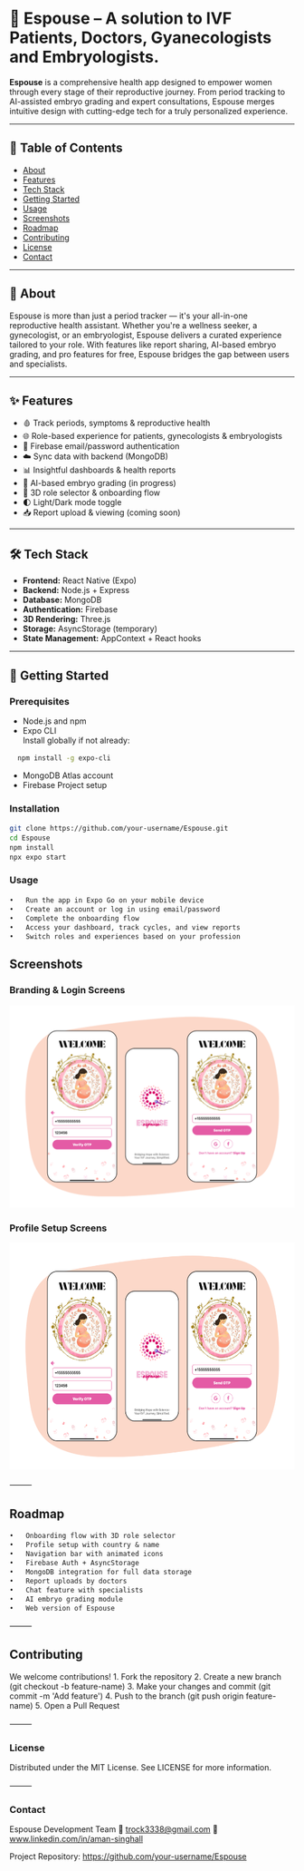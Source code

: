 # 💖 Espouse – A solution to IVF Patients, Doctors, Gyanecologists and Embryologists. 

**Espouse** is a comprehensive health app designed to empower women through every stage of their reproductive journey. From period tracking to AI-assisted embryo grading and expert consultations, Espouse merges intuitive design with cutting-edge tech for a truly personalized experience.

---

## 📖 Table of Contents

- [About](#about)
- [Features](#features)
- [Tech Stack](#tech-stack)
- [Getting Started](#getting-started)
- [Usage](#usage)
- [Screenshots](#screenshots)
- [Roadmap](#roadmap)
- [Contributing](#contributing)
- [License](#license)
- [Contact](#contact)

---

## 📃 About

Espouse is more than just a period tracker — it's your all-in-one reproductive health assistant. Whether you're a wellness seeker, a gynecologist, or an embryologist, Espouse delivers a curated experience tailored to your role. With features like report sharing, AI-based embryo grading, and pro features for free, Espouse bridges the gap between users and specialists.

---

## ✨ Features

- 🩸 Track periods, symptoms & reproductive health  
- 🌐 Role-based experience for patients, gynecologists & embryologists  
- 🔐 Firebase email/password authentication  
- ☁️ Sync data with backend (MongoDB)  
- 📊 Insightful dashboards & health reports  
- 🤖 AI-based embryo grading (in progress)  
- 🎯 3D role selector & onboarding flow  
- 🌓 Light/Dark mode toggle  
- 📥 Report upload & viewing (coming soon)

---

## 🛠 Tech Stack

- **Frontend:** React Native (Expo)  
- **Backend:** Node.js + Express  
- **Database:** MongoDB  
- **Authentication:** Firebase  
- **3D Rendering:** Three.js  
- **Storage:** AsyncStorage (temporary)  
- **State Management:** AppContext + React hooks

---

## 🚀 Getting Started

### Prerequisites

- Node.js and npm
- Expo CLI  
  Install globally if not already:
```bash
  npm install -g expo-cli
```
- MongoDB Atlas account
- Firebase Project setup


### Installation

```bash
git clone https://github.com/your-username/Espouse.git
cd Espouse
npm install
npx expo start
```

### Usage
	•	Run the app in Expo Go on your mobile device
	•	Create an account or log in using email/password
	•	Complete the onboarding flow
	•	Access your dashboard, track cycles, and view reports
	•	Switch roles and experiences based on your profession


## Screenshots

### Branding & Login Screens
<img src="./assets/Screenshots/group1.png" alt="Branding"/>

### Profile Setup Screens
<img src="./assets/Screenshots/group1.png" alt="Branding" height="400"/>

⸻

## Roadmap
	•	Onboarding flow with 3D role selector
	•	Profile setup with country & name
	•	Navigation bar with animated icons
	•	Firebase Auth + AsyncStorage
	•	MongoDB integration for full data storage
	•	Report uploads by doctors
	•	Chat feature with specialists
	•	AI embryo grading module
	•	Web version of Espouse

⸻

## Contributing

We welcome contributions!
	1.	Fork the repository
	2.	Create a new branch (git checkout -b feature-name)
	3.	Make your changes and commit (git commit -m 'Add feature')
	4.	Push to the branch (git push origin feature-name)
	5.	Open a Pull Request

⸻

### License

Distributed under the MIT License. See LICENSE for more information.

⸻

### Contact

Espouse Development Team
📧 trock3338@gmail.com
🔗 www.linkedin.com/in/aman-singhall

Project Repository: https://github.com/your-username/Espouse
